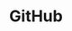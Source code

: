 ---
cloudinary_convert: false
published: published
slug: github
title: GitHub
start: January 01, 2000
---